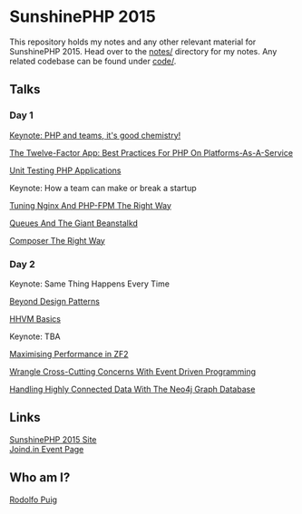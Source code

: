 # SunshinePHP 2015

This repository holds my notes and any other relevant material for SunshinePHP 2015. Head over to the [notes/](notes) directory for my notes. Any related codebase can be found under [code/](code).

## Talks

### Day 1

[Keynote: PHP and teams, it's good chemistry!](notes/keynote-rasmus.md)

[The Twelve-Factor App: Best Practices For PHP On Platforms-As-A-Service](notes/the-twelve-factor-app.md)

[Unit Testing PHP Applications](notes/unit-testing-php-applications.md)

Keynote: How a team can make or break a startup

[Tuning Nginx And PHP-FPM The Right Way](notes/tuning-nginx-and-php-fpm.md)

[Queues And The Giant Beanstalkd](notes/queues-and-the-giant-beanstalkd.md)

[Composer The Right Way](notes/composer-the-right-way.md)

### Day 2

Keynote: Same Thing Happens Every Time

[Beyond Design Patterns](notes/beyond-design-patterns.md)

[HHVM Basics](notes/hhvm-basics.md)

Keynote: TBA

[Maximising Performance in ZF2](notes/maximising-performance-in-zf2.md)

[Wrangle Cross-Cutting Concerns With Event Driven Programming](notes/event-driven-programming.md)

[Handling Highly Connected Data With The Neo4j Graph Database](notes/handling-highly-connected-data-with-neo4j.md)

## Links

[SunshinePHP 2015 Site][1]  
[Joind.in Event Page][2]  

## Who am I?

[Rodolfo Puig][3]  

[1]: http://2015.sunshinephp.com/
[2]: http://joind.in/event/view/2571
[3]: https://about.me/rudisimo
